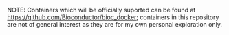 NOTE: Containers which will be officially suported can be found at https://github.com/Bioconductor/bioc_docker; containers in this repository are not of general interest as they are for my own personal exploration only.
